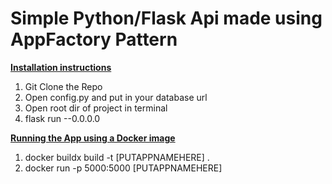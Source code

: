 <h1>Simple Python/Flask Api made using AppFactory Pattern</h1>
<strong><u>Installation instructions</u></strong>
<ol>
    <li>Git Clone the Repo</li>
    <li>Open config.py and put in your database url</li>
    <li>Open root dir of project in terminal</li>
    <li>flask run --0.0.0.0</li>   
</ol>
<strong><u>Running the App using a Docker image</u></strong>
<ol>
    <li>docker buildx build -t [PUTAPPNAMEHERE] .</li>
    <li>docker run -p 5000:5000 [PUTAPPNAMEHERE]</li>
</ol>
